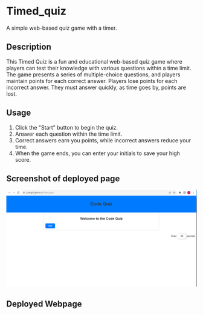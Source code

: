 # Timed_quiz
A simple web-based quiz game with a timer.
## Description

This Timed Quiz is a fun and educational web-based quiz game where players can test their knowledge with various questions within a time limit. The game presents a series of multiple-choice questions, and players maintain points for each correct answer. Players lose points for each incorrect answer. They must answer quickly, as time goes by, points are lost.

## Usage 
1. Click the "Start" button to begin the quiz.
2. Answer each question within the time limit.
3. Correct answers earn you points, while incorrect answers reduce your time.
4. When the game ends, you can enter your initials to save your high score.

## Screenshot of deployed page
<img src="./Images/deployedScreenshot.PNG">


## Deployed Webpage 
<a href="https://justfog36.github.io/Timed_quiz/"></a>


